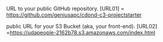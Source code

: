 URL to your public GitHub repository. [URL01] = https://github.com/geniusapc/cdond-c3-projectstarter

public URL for your S3 Bucket (aka, your front-end). [URL02] =https://udapeople-2162b78.s3.amazonaws.com/index.html